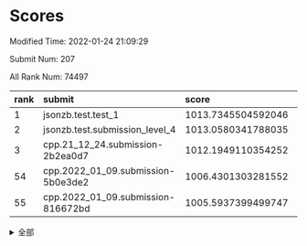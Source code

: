 # Scores

Modified Time: 2022-01-24 21:09:29

Submit Num: 207

All Rank Num: 74497

| rank |               submit               |       score        |       sigma        | pk_num |
| :--- | :--------------------------------- | :----------------- | :----------------- | :----- |
| 1    | jsonzb.test.test_1                 | 1013.7345504592046 | 0.820798850895918  | 1439   |
| 2    | jsonzb.test.submission_level_4     | 1013.0580341788035 | 0.81851606718836   | 1441   |
| 3    | cpp.21_12_24.submission-2b2ea0d7   | 1012.1949110354252 | 0.7968137235719647 | 1437   |
| 54   | cpp.2022_01_09.submission-5b0e3de2 | 1006.4301303281552 | 0.7204173875914908 | 1444   |
| 55   | cpp.2022_01_09.submission-816672bd | 1005.5937399499747 | 0.7173680465594896 | 1441   |


<details>
<summary>全部</summary>

| rank |                 submit                 |       score        |       sigma        | pk_num |
| :--- | :------------------------------------- | :----------------- | :----------------- | :----- |
| 1    | jsonzb.test.test_1                     | 1013.7345504592046 | 0.820798850895918  | 1439   |
| 2    | jsonzb.test.submission_level_4         | 1013.0580341788035 | 0.81851606718836   | 1441   |
| 3    | cpp.21_12_24.submission-2b2ea0d7       | 1012.1949110354252 | 0.7968137235719647 | 1437   |
| 4    | gobigger.level_3.submission_level_3_1  | 1011.8940524795748 | 0.7953688859519433 | 1440   |
| 5    | gobigger.level_3.submission_level_3_6  | 1011.5314036449952 | 0.8172506337334182 | 1440   |
| 6    | gobigger.level_3.submission_level_3_30 | 1011.3177817523687 | 0.7714808192685784 | 1443   |
| 7    | gobigger.level_3.submission_level_3_10 | 1011.2965225859838 | 0.7623014707553314 | 1439   |
| 8    | gobigger.level_3.submission_level_3_4  | 1011.1657284814814 | 0.7942895711196081 | 1437   |
| 9    | gobigger.level_3.submission_level_3_29 | 1010.8293385395617 | 0.7701874519555205 | 1437   |
| 10   | gobigger.level_3.submission_level_3_0  | 1010.7503886270011 | 0.7840224552326419 | 1442   |
| 11   | gobigger.level_3.submission_level_3_33 | 1010.6734268003787 | 0.7631209696442932 | 1437   |
| 12   | gobigger.level_3.submission_level_3_41 | 1010.6711001489817 | 0.7673040110435463 | 1444   |
| 13   | gobigger.level_3.submission_level_3_45 | 1010.5983432931677 | 0.7630948046971685 | 1438   |
| 14   | gobigger.level_3.submission_level_3_34 | 1010.5508186520905 | 0.7815259219328544 | 1433   |
| 15   | gobigger.level_3.submission_level_3_28 | 1010.2778573448238 | 0.7498530404047014 | 1443   |
| 16   | gobigger.level_3.submission_level_3_44 | 1010.2586602577042 | 0.7433765531086356 | 1439   |
| 17   | gobigger.level_3.submission_level_3_47 | 1010.220239710874  | 0.7605709391725964 | 1434   |
| 18   | gobigger.level_3.submission_level_3_21 | 1010.2120211753917 | 0.7606062814193149 | 1440   |
| 19   | gobigger.level_3.submission_level_3_2  | 1010.1789050490186 | 0.7570586680472242 | 1441   |
| 20   | gobigger.level_3.submission_level_3_8  | 1010.1372657235921 | 0.7489546064363442 | 1438   |
| 21   | gobigger.level_3.submission_level_3_31 | 1010.1158791045001 | 0.7612466864764624 | 1438   |
| 22   | gobigger.level_3.submission_level_3_26 | 1010.0113127727645 | 0.7441632370975941 | 1436   |
| 23   | gobigger.level_3.submission_level_3_38 | 1010.008042961443  | 0.7770835163023566 | 1433   |
| 24   | gobigger.level_3.submission_level_3_36 | 1009.9734612327715 | 0.7739535461695202 | 1437   |
| 25   | gobigger.level_3.submission_level_3_7  | 1009.9708956129284 | 0.7717140747682499 | 1441   |
| 26   | gobigger.level_3.submission_level_3_39 | 1009.9689558027789 | 0.7555737216740551 | 1443   |
| 27   | gobigger.level_3.submission_level_3_49 | 1009.9622247793156 | 0.7644684883503446 | 1441   |
| 28   | gobigger.level_3.submission_level_3_15 | 1009.9333568389093 | 0.7345086708963909 | 1438   |
| 29   | gobigger.level_3.submission_level_3_27 | 1009.9141114207508 | 0.7667104886460606 | 1438   |
| 30   | gobigger.level_3.submission_level_3_19 | 1009.7718188519618 | 0.7328261830571003 | 1439   |
| 31   | gobigger.level_3.submission_level_3_35 | 1009.7313997008505 | 0.7454440191294718 | 1439   |
| 32   | gobigger.level_3.submission_level_3_14 | 1009.7020084751142 | 0.7645258935893127 | 1438   |
| 33   | gobigger.level_3.submission_level_3_3  | 1009.674919033141  | 0.7435998715920181 | 1440   |
| 34   | gobigger.level_3.submission_level_3_20 | 1009.6293240540011 | 0.7565237181232533 | 1439   |
| 35   | gobigger.level_3.submission_level_3_46 | 1009.5385613561484 | 0.7307591742660692 | 1441   |
| 36   | gobigger.level_3.submission_level_3_13 | 1009.4488302344357 | 0.7630422347521915 | 1440   |
| 37   | gobigger.level_3.submission_level_3_17 | 1009.407999508204  | 0.7591127785143889 | 1442   |
| 38   | gobigger.level_3.submission_level_3_37 | 1009.3606827178606 | 0.7524528841381039 | 1433   |
| 39   | gobigger.level_3.submission_level_3_5  | 1009.2867897417884 | 0.7545363312465009 | 1443   |
| 40   | gobigger.level_3.submission_level_3_48 | 1009.166771003915  | 0.7570878360177496 | 1443   |
| 41   | gobigger.level_3.submission_level_3_32 | 1009.0585932835626 | 0.7407122602440237 | 1441   |
| 42   | gobigger.level_3.submission_level_3_16 | 1009.0363226240268 | 0.7459633324565502 | 1440   |
| 43   | gobigger.level_3.submission_level_3_23 | 1009.0035185145258 | 0.7722107059506114 | 1439   |
| 44   | gobigger.level_3.submission_level_3_40 | 1008.9694036989291 | 0.7493399370566101 | 1443   |
| 45   | gobigger.level_3.submission_level_3_24 | 1008.9467073923291 | 0.7755885117133253 | 1440   |
| 46   | gobigger.level_3.submission_level_3_43 | 1008.8810832400485 | 0.7471191144575209 | 1442   |
| 47   | gobigger.level_3.submission_level_3_12 | 1008.8177789412587 | 0.763022059521631  | 1440   |
| 48   | gobigger.level_3.submission_level_3_11 | 1008.8142529318359 | 0.7541965703036556 | 1444   |
| 49   | gobigger.level_3.submission_level_3_25 | 1008.7868823079014 | 0.7388522035980915 | 1434   |
| 50   | gobigger.level_3.submission_level_3_42 | 1008.7060828493451 | 0.7578873089293529 | 1445   |
| 51   | gobigger.level_3.submission_level_3_9  | 1008.5714919683008 | 0.7459506259515128 | 1441   |
| 52   | gobigger.level_3.submission_level_3_22 | 1008.554755737686  | 0.7494013433708637 | 1442   |
| 53   | gobigger.level_3.submission_level_3_18 | 1007.7962868250698 | 0.7412115394768825 | 1443   |
| 54   | cpp.2022_01_09.submission-5b0e3de2     | 1006.4301303281552 | 0.7204173875914908 | 1444   |
| 55   | cpp.2022_01_09.submission-816672bd     | 1005.5937399499747 | 0.7173680465594896 | 1441   |
| 56   | gobigger.level_1.submission_level_1_6  | 1005.2193860372031 | 0.7117398572944656 | 1440   |
| 57   | gobigger.level_1.submission_level_1_23 | 1004.7602795428402 | 0.7275790455705516 | 1443   |
| 58   | gobigger.level_1.submission_level_1_35 | 1004.7139423731757 | 0.721888691180787  | 1442   |
| 59   | gobigger.level_1.submission_level_1_32 | 1004.6903945285472 | 0.7126427502891272 | 1441   |
| 60   | gobigger.level_1.submission_level_1_2  | 1004.4483267278991 | 0.7140556785720382 | 1437   |
| 61   | gobigger.level_1.submission_level_1_40 | 1004.1896155743067 | 0.7204170263155745 | 1434   |
| 62   | gobigger.level_1.submission_level_1_46 | 1004.1689568435463 | 0.7140498136203731 | 1438   |
| 63   | gobigger.level_1.submission_level_1_19 | 1004.0871088032367 | 0.718968314156389  | 1444   |
| 64   | gobigger.level_1.submission_level_1_41 | 1004.0086699388429 | 0.7048824629497212 | 1440   |
| 65   | gobigger.level_1.submission_level_1_28 | 1003.9847182631065 | 0.7147300833039238 | 1441   |
| 66   | gobigger.level_1.submission_level_1_1  | 1003.856623606898  | 0.7112321311600585 | 1441   |
| 67   | gobigger.level_1.submission_level_1_7  | 1003.773530576391  | 0.711484229581279  | 1434   |
| 68   | gobigger.level_1.submission_level_1_20 | 1003.7710138647404 | 0.7248613456495516 | 1436   |
| 69   | gobigger.level_1.submission_level_1_49 | 1003.718761922514  | 0.7134497493713363 | 1440   |
| 70   | gobigger.level_1.submission_level_1_34 | 1003.7187488026617 | 0.7176864433465352 | 1443   |
| 71   | gobigger.level_1.submission_level_1_10 | 1003.7023310911266 | 0.7121520340439751 | 1438   |
| 72   | gobigger.level_1.submission_level_1_12 | 1003.6802717155499 | 0.7233024862223231 | 1434   |
| 73   | gobigger.level_1.submission_level_1_37 | 1003.6417227636247 | 0.7199507368677137 | 1439   |
| 74   | gobigger.level_1.submission_level_1_43 | 1003.6159791530946 | 0.7123076903266341 | 1438   |
| 75   | gobigger.level_1.submission_level_1_5  | 1003.6038879101578 | 0.7104907087087374 | 1438   |
| 76   | gobigger.level_1.submission_level_1_36 | 1003.5598367350328 | 0.7090221152557533 | 1439   |
| 77   | gobigger.level_1.submission_level_1_38 | 1003.5030194880366 | 0.7221981274356695 | 1439   |
| 78   | gobigger.level_1.submission_level_1_26 | 1003.4840490356052 | 0.7279728213151688 | 1440   |
| 79   | gobigger.level_1.submission_level_1_13 | 1003.3138920056726 | 0.7212483881474505 | 1436   |
| 80   | gobigger.level_1.submission_level_1_11 | 1003.3116173385282 | 0.7104650839247048 | 1441   |
| 81   | gobigger.level_1.submission_level_1_47 | 1003.2896589295262 | 0.7205671251559694 | 1439   |
| 82   | gobigger.level_1.submission_level_1_9  | 1003.286217728161  | 0.7077664306712814 | 1442   |
| 83   | gobigger.level_1.submission_level_1_48 | 1003.255442084572  | 0.7171497523918731 | 1444   |
| 84   | gobigger.level_1.submission_level_1_8  | 1003.2063821171625 | 0.7109839144095217 | 1438   |
| 85   | gobigger.level_1.submission_level_1_0  | 1003.2026973660871 | 0.7185837924721713 | 1440   |
| 86   | gobigger.level_1.submission_level_1_25 | 1003.1889241097009 | 0.7117978751186433 | 1441   |
| 87   | gobigger.level_1.submission_level_1_4  | 1003.1828114373512 | 0.7029780927469838 | 1443   |
| 88   | gobigger.level_1.submission_level_1_3  | 1003.146792683916  | 0.7163283882715862 | 1443   |
| 89   | gobigger.level_1.submission_level_1_42 | 1003.0676626914541 | 0.7245802906391613 | 1440   |
| 90   | gobigger.level_1.submission_level_1_15 | 1003.0064430683002 | 0.717769746188562  | 1439   |
| 91   | gobigger.level_1.submission_level_1_33 | 1002.94561862416   | 0.7151376957063759 | 1437   |
| 92   | gobigger.level_1.submission_level_1_21 | 1002.894563105007  | 0.7168737361066805 | 1439   |
| 93   | gobigger.level_1.submission_level_1_44 | 1002.8621600576215 | 0.7104145967718571 | 1436   |
| 94   | gobigger.level_1.submission_level_1_18 | 1002.8462124506256 | 0.714949553306437  | 1440   |
| 95   | gobigger.level_1.submission_level_1_29 | 1002.8271440179227 | 0.7141340959867781 | 1439   |
| 96   | gobigger.level_1.submission_level_1_24 | 1002.7503005764414 | 0.713347844361311  | 1439   |
| 97   | gobigger.level_1.submission_level_1_16 | 1002.7482222714832 | 0.7176343400831444 | 1441   |
| 98   | gobigger.level_1.submission_level_1_45 | 1002.7413485027712 | 0.7278170549223    | 1437   |
| 99   | gobigger.level_1.submission_level_1_22 | 1002.7154609722922 | 0.7129387787096129 | 1441   |
| 100  | gobigger.level_1.submission_level_1_31 | 1002.6004570038434 | 0.7096575812416178 | 1440   |
| 101  | gobigger.level_1.submission_level_1_14 | 1002.5819221530174 | 0.7076583131710802 | 1441   |
| 102  | gobigger.level_1.submission_level_1_27 | 1002.4192233824109 | 0.7132846714209766 | 1438   |
| 103  | gobigger.level_1.submission_level_1_30 | 1001.9809459523789 | 0.71504586300191   | 1440   |
| 104  | gobigger.level_1.submission_level_1_39 | 1001.7557642463845 | 0.7139087535485235 | 1435   |
| 105  | gobigger.level_1.submission_level_1_17 | 1001.3853717568819 | 0.7188799282639893 | 1434   |
| 106  | gobigger.random.submission_random_33   | 997.3865646357947  | 0.7027986331471424 | 1437   |
| 107  | gobigger.random.submission_random_48   | 997.3405174733407  | 0.7011677250084122 | 1440   |
| 108  | gobigger.random.submission_random_18   | 997.0991200971006  | 0.7148095143072506 | 1441   |
| 109  | gobigger.random.submission_random_20   | 997.0726715377186  | 0.7028034332007373 | 1441   |
| 110  | gobigger.random.submission_random_14   | 997.0045200019949  | 0.7048883187804659 | 1444   |
| 111  | gobigger.random.submission_random_24   | 996.8140685252262  | 0.7099701920293224 | 1438   |
| 112  | gobigger.random.submission_random_16   | 996.6957829018332  | 0.7007362913849555 | 1441   |
| 113  | gobigger.random.submission_random_44   | 996.2979421613824  | 0.7202110373028014 | 1442   |
| 114  | gobigger.random.submission_random_47   | 996.2917289479554  | 0.7418478358338284 | 1440   |
| 115  | gobigger.random.submission_random_7    | 996.2813902239244  | 0.72119231277271   | 1435   |
| 116  | gobigger.random.submission_random_19   | 996.2303489073513  | 0.720443505073794  | 1442   |
| 117  | gobigger.random.submission_random_27   | 996.2252946261053  | 0.7105759901584285 | 1441   |
| 118  | gobigger.random.submission_random_28   | 996.209121752166   | 0.7038716742963599 | 1439   |
| 119  | gobigger.random.submission_random_1    | 996.2077969745064  | 0.7143941720632956 | 1439   |
| 120  | gobigger.random.submission_random_3    | 996.1977391923823  | 0.725464038022001  | 1437   |
| 121  | gobigger.random.submission_random_8    | 996.1064136150366  | 0.7172160990063519 | 1444   |
| 122  | gobigger.random.submission_random_43   | 996.0511634603581  | 0.7223727112390371 | 1440   |
| 123  | gobigger.random.submission_random_30   | 996.0483217447307  | 0.7043451798846628 | 1443   |
| 124  | gobigger.random.submission_random_25   | 996.0363409457533  | 0.708290140882175  | 1448   |
| 125  | gobigger.random.submission_random_46   | 995.9879371240927  | 0.7104718673736854 | 1444   |
| 126  | gobigger.random.submission_random_45   | 995.9689766878515  | 0.7214358026732977 | 1445   |
| 127  | gobigger.random.submission_random_39   | 995.9542241302925  | 0.7053116076770863 | 1434   |
| 128  | gobigger.random.submission_random_13   | 995.9379523721263  | 0.719435320575063  | 1442   |
| 129  | gobigger.random.submission_random_0    | 995.928824532022   | 0.7216338313894118 | 1441   |
| 130  | gobigger.random.submission_random_29   | 995.8783274391383  | 0.7041461641242865 | 1440   |
| 131  | gobigger.random.submission_random_23   | 995.8644450533045  | 0.7212839712987089 | 1435   |
| 132  | gobigger.random.submission_random_22   | 995.8258539607812  | 0.7183877390161576 | 1437   |
| 133  | gobigger.random.submission_random_26   | 995.7008962014942  | 0.7156754578364902 | 1443   |
| 134  | gobigger.random.submission_random_42   | 995.6694084116657  | 0.7054247685871801 | 1443   |
| 135  | gobigger.random.submission_random_31   | 995.611114653409   | 0.711016785597033  | 1436   |
| 136  | gobigger.random.submission_random_21   | 995.5847115554373  | 0.7010815525910894 | 1437   |
| 137  | gobigger.random.submission_random_41   | 995.5194152127891  | 0.7094085357101209 | 1436   |
| 138  | gobigger.random.submission_random_17   | 995.4647472169729  | 0.7167375364296507 | 1438   |
| 139  | gobigger.random.submission_random_37   | 995.4205708899091  | 0.7261600200293176 | 1442   |
| 140  | gobigger.random.submission_random_6    | 995.3388736980722  | 0.715276149610853  | 1437   |
| 141  | gobigger.random.submission_random_4    | 995.3207454734929  | 0.7365541957766478 | 1440   |
| 142  | gobigger.random.submission_random_5    | 995.2613928392049  | 0.7223050832464947 | 1438   |
| 143  | gobigger.random.submission_random_32   | 995.2181190276543  | 0.7235918022511196 | 1437   |
| 144  | gobigger.random.submission_random_49   | 995.2141253504469  | 0.7151585559460046 | 1436   |
| 145  | gobigger.random.submission_random_15   | 995.2113497289138  | 0.6973369162330549 | 1438   |
| 146  | gobigger.random.submission_random_36   | 995.1708297578215  | 0.7111498186287195 | 1440   |
| 147  | gobigger.random.submission_random_34   | 995.0225044865341  | 0.7200923710933863 | 1440   |
| 148  | gobigger.random.submission_random_10   | 994.9972147742957  | 0.7148603723238162 | 1439   |
| 149  | gobigger.random.submission_random_40   | 994.8973541594099  | 0.717526527060715  | 1440   |
| 150  | gobigger.random.submission_random_38   | 994.8825539872888  | 0.7058930696362311 | 1442   |
| 151  | gobigger.random.submission_random_9    | 994.8797972522442  | 0.7221324049532116 | 1438   |
| 152  | gobigger.random.submission_random_12   | 994.8414747870431  | 0.7216295640949677 | 1436   |
| 153  | gobigger.random.submission_random_11   | 994.7889833504805  | 0.712684234174475  | 1440   |
| 154  | gobigger.random.submission_random_2    | 994.5429898984756  | 0.7226188264316491 | 1439   |
| 155  | gobigger.random.submission_random_35   | 994.2188663174704  | 0.7041253749282227 | 1438   |
| 156  | gobigger.level_2.submission_level_2_23 | 994.1816066196741  | 0.7383180042479621 | 1441   |
| 157  | gobigger.level_2.submission_level_2_13 | 993.8028032917028  | 0.7467047472474313 | 1440   |
| 158  | gobigger.level_2.submission_level_2_21 | 993.2601599154607  | 0.7288656187721452 | 1437   |
| 159  | gobigger.level_2.submission_level_2_9  | 993.1257832278096  | 0.7302032411538586 | 1433   |
| 160  | gobigger.level_2.submission_level_2_25 | 993.1047795171678  | 0.7416925232159357 | 1440   |
| 161  | gobigger.level_2.submission_level_2_32 | 993.0748823366224  | 0.7375613590087385 | 1432   |
| 162  | gobigger.level_2.submission_level_2_22 | 993.0518569374532  | 0.727011483370846  | 1444   |
| 163  | gobigger.level_2.submission_level_2_0  | 992.8059674003478  | 0.7526030063362107 | 1436   |
| 164  | gobigger.level_2.submission_level_2_19 | 992.623710365575   | 0.7371146932442512 | 1439   |
| 165  | gobigger.level_2.submission_level_2_5  | 992.5574896159596  | 0.7436331470436474 | 1440   |
| 166  | gobigger.level_2.submission_level_2_41 | 992.5434923175475  | 0.7358147011218512 | 1440   |
| 167  | gobigger.level_2.submission_level_2_26 | 992.5199245462376  | 0.7362750534883747 | 1440   |
| 168  | gobigger.level_2.submission_level_2_49 | 992.5146413819126  | 0.7324072752038641 | 1441   |
| 169  | gobigger.level_2.submission_level_2_34 | 992.4868816291169  | 0.752367291417893  | 1442   |
| 170  | gobigger.level_2.submission_level_2_42 | 992.4581720973539  | 0.7384721812228942 | 1445   |
| 171  | gobigger.level_2.submission_level_2_35 | 992.4232604080133  | 0.7198251359496225 | 1439   |
| 172  | gobigger.level_2.submission_level_2_17 | 992.40721409779    | 0.7440168264963537 | 1441   |
| 173  | gobigger.level_2.submission_level_2_40 | 992.3951939329281  | 0.7683266103930603 | 1443   |
| 174  | gobigger.level_2.submission_level_2_47 | 992.3593710068859  | 0.7466674794817779 | 1437   |
| 175  | gobigger.level_2.submission_level_2_10 | 992.2843103449944  | 0.7484460209004998 | 1441   |
| 176  | gobigger.level_2.submission_level_2_4  | 992.2139076213278  | 0.746122146667007  | 1441   |
| 177  | gobigger.level_2.submission_level_2_31 | 992.2135599108998  | 0.7436009431790057 | 1440   |
| 178  | gobigger.level_2.submission_level_2_48 | 992.1841619220471  | 0.7389691750429659 | 1440   |
| 179  | gobigger.level_2.submission_level_2_8  | 992.1556033829277  | 0.7483887581429948 | 1440   |
| 180  | gobigger.level_2.submission_level_2_36 | 992.1529320608626  | 0.7568409831395222 | 1438   |
| 181  | gobigger.level_2.submission_level_2_6  | 992.1459873454448  | 0.7449159603961655 | 1441   |
| 182  | gobigger.level_2.submission_level_2_38 | 991.9998580036272  | 0.7537203017531597 | 1440   |
| 183  | gobigger.level_2.submission_level_2_44 | 991.9943152493008  | 0.7457363660988786 | 1435   |
| 184  | gobigger.level_2.submission_level_2_30 | 991.9315091642524  | 0.7469195238218134 | 1440   |
| 185  | gobigger.level_2.submission_level_2_28 | 991.9165212220745  | 0.7506494311991034 | 1435   |
| 186  | gobigger.level_2.submission_level_2_2  | 991.8147186452737  | 0.746447827998652  | 1441   |
| 187  | gobigger.level_2.submission_level_2_27 | 991.7744814994153  | 0.7638431221109567 | 1439   |
| 188  | gobigger.level_2.submission_level_2_18 | 991.7734550187537  | 0.7528060453114    | 1436   |
| 189  | gobigger.level_2.submission_level_2_33 | 991.7218933684981  | 0.7562852782170976 | 1441   |
| 190  | gobigger.level_2.submission_level_2_24 | 991.6624423046701  | 0.743314096232956  | 1440   |
| 191  | gobigger.level_2.submission_level_2_3  | 991.610792060881   | 0.7545050641448363 | 1441   |
| 192  | gobigger.level_2.submission_level_2_46 | 991.5515485583416  | 0.7625319769703182 | 1430   |
| 193  | gobigger.level_2.submission_level_2_37 | 991.4622821103494  | 0.7387137694630758 | 1439   |
| 194  | gobigger.level_2.submission_level_2_1  | 991.2865761415336  | 0.7491023484772017 | 1436   |
| 195  | gobigger.level_2.submission_level_2_15 | 991.2128680899197  | 0.7444224123818637 | 1442   |
| 196  | gobigger.level_2.submission_level_2_43 | 991.2040122576677  | 0.7449938851462302 | 1440   |
| 197  | gobigger.level_2.submission_level_2_12 | 991.1331886317344  | 0.7578904879838846 | 1442   |
| 198  | gobigger.level_2.submission_level_2_39 | 991.097506382756   | 0.7443451257993214 | 1440   |
| 199  | gobigger.level_2.submission_level_2_45 | 991.0762030821764  | 0.7484716323053012 | 1442   |
| 200  | gobigger.level_2.submission_level_2_29 | 990.9293064496807  | 0.7864065349244839 | 1440   |
| 201  | gobigger.level_2.submission_level_2_20 | 990.6200143473789  | 0.758351081582443  | 1444   |
| 202  | gobigger.level_2.submission_level_2_14 | 990.5658737390814  | 0.7603553469615033 | 1440   |
| 203  | gobigger.level_2.submission_level_2_11 | 990.5425679632873  | 0.74072151033945   | 1446   |
| 204  | gobigger.level_2.submission_level_2_7  | 990.2837811366305  | 0.7550846527357641 | 1440   |
| 205  | gobigger.level_2.submission_level_2_16 | 989.443218541498   | 0.7764728399198901 | 1439   |
| 206  | gobigger.none.submission_none_1        | 976.5821318630366  | 1.3693651315655277 | 1442   |
| 207  | gobigger.none.submission_none_0        | 976.4173401879458  | 1.5259858531366688 | 1442   |

</details>